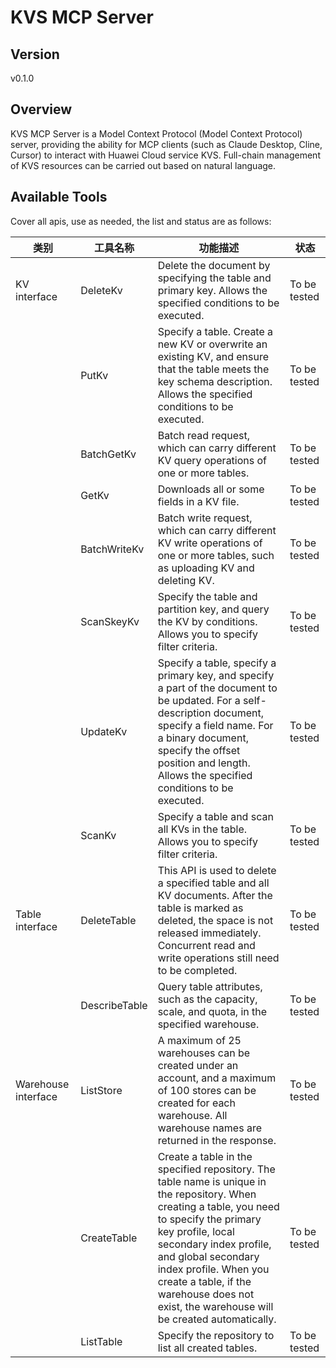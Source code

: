 # KVS MCP Server 


## Version
v0.1.0

## Overview

KVS MCP Server is a Model Context Protocol (Model Context Protocol) server, providing the ability for MCP clients (such as Claude Desktop, Cline, Cursor) to interact with Huawei Cloud service KVS. Full-chain management of KVS resources can be carried out based on natural language.

## Available Tools
Cover all apis, use as needed, the list and status are as follows:

| 类别 | 工具名称 | 功能描述 | 状态 |
| --- | --- | --- | --- |
| KV interface | DeleteKv | Delete the document by specifying the table and primary key. Allows the specified conditions to be executed. | To be tested |
|  | PutKv | Specify a table. Create a new KV or overwrite an existing KV, and ensure that the table meets the key schema description. Allows the specified conditions to be executed. | To be tested |
|  | BatchGetKv | Batch read request, which can carry different KV query operations of one or more tables. | To be tested |
|  | GetKv | Downloads all or some fields in a KV file. | To be tested |
|  | BatchWriteKv | Batch write request, which can carry different KV write operations of one or more tables, such as uploading KV and deleting KV. | To be tested |
|  | ScanSkeyKv | Specify the table and partition key, and query the KV by conditions. Allows you to specify filter criteria. | To be tested |
|  | UpdateKv | Specify a table, specify a primary key, and specify a part of the document to be updated. For a self-description document, specify a field name. For a binary document, specify the offset position and length. Allows the specified conditions to be executed. | To be tested |
|  | ScanKv | Specify a table and scan all KVs in the table. Allows you to specify filter criteria. | To be tested |
| Table interface | DeleteTable | This API is used to delete a specified table and all KV documents. After the table is marked as deleted, the space is not released immediately. Concurrent read and write operations still need to be completed. | To be tested |
|  | DescribeTable | Query table attributes, such as the capacity, scale, and quota, in the specified warehouse. | To be tested |
| Warehouse interface | ListStore | A maximum of 25 warehouses can be created under an account, and a maximum of 100 stores can be created for each warehouse. All warehouse names are returned in the response. | To be tested |
|  | CreateTable | Create a table in the specified repository. The table name is unique in the repository. When creating a table, you need to specify the primary key profile, local secondary index profile, and global secondary index profile. When you create a table, if the warehouse does not exist, the warehouse will be created automatically. | To be tested |
|  | ListTable | Specify the repository to list all created tables. | To be tested |


